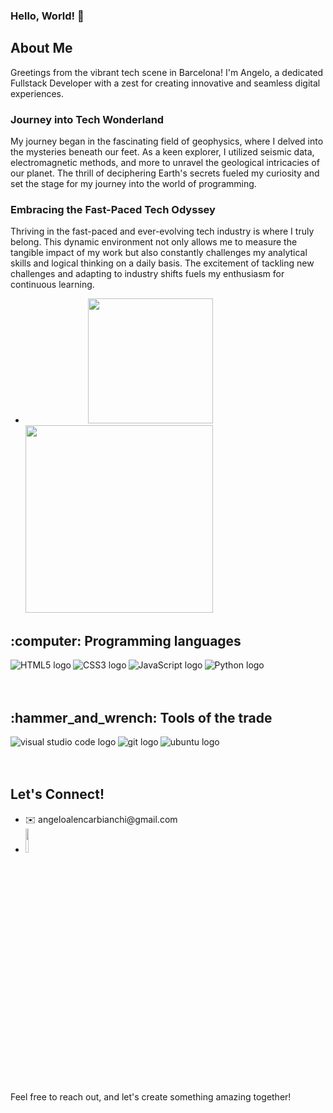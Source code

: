 ### Hello, World! 👋 

## About Me
Greetings from the vibrant tech scene in Barcelona! I'm Angelo, a dedicated Fullstack Developer with a zest for creating innovative and seamless digital experiences.

### Journey into Tech Wonderland
My journey began in the fascinating field of geophysics, where I delved into the mysteries beneath our feet. As a keen explorer, I utilized seismic data, electromagnetic methods, and more to unravel the geological intricacies of our planet. The thrill of deciphering Earth's secrets fueled my curiosity and set the stage for my journey into the world of programming.

### Embracing the Fast-Paced Tech Odyssey
Thriving in the fast-paced and ever-evolving tech industry is where I truly belong. This dynamic environment not only allows me to measure the tangible impact of my work but also constantly challenges my analytical skills and logical thinking on a daily basis. The excitement of tackling new challenges and adapting to industry shifts fuels my enthusiasm for continuous learning.

<ul dir="auto">
  <li>
    <a href="https://github.com/angeloabianchi/github-readme-stats" style="margin: 100px;">
      <img height=200 align="bottom" src="https://github-readme-stats.vercel.app/api?username=angeloabianchi&show_icons=true&theme=dark" style="max-width: 100%;"/>
    </a>
    <a href="https://github.com/angeloabianchi/convoychat">
      <img height=300 align="bottom" src="https://github-readme-stats.vercel.app/api/top-langs/?username=angeloabianchi&hide_progress=false&theme=dark" style="max-width: 100%;"/>
    </a>
  </li>
</ul>

<h2>:computer: Programming languages </h2>
<a href="https://html.spec.whatwg.org/"><img align="left" alt="HTML5 logo" src="https://img.icons8.com/color/48/000000/html-5--v1.png" /> </a>
<a href="https://www.w3.org/Style/CSS/"><img align="left" alt="CSS3 logo" src="https://img.icons8.com/color/48/000000/css3.png" /></a>
<img align="left" alt="JavaScript logo" src="https://img.icons8.com/color/48/000000/javascript.png" />
<a href="https://www.python.org/"> <img align="left" alt="Python logo" src="https://img.icons8.com/color/48/000000/python.png" /></a>
<br />
<br />
<br />

<h2>:hammer_and_wrench: Tools of the trade </h2>

<a href="https://code.visualstudio.com/">
<img align="left" alt="visual studio code logo" src="https://img.icons8.com/fluent/48/000000/visual-studio-code-2019.png" /></a>
<a href="https://git-scm.com/"><img align="left" alt="git logo" src="https://img.icons8.com/color/48/000000/git.png"/></a>
<a href="https://ubuntu.com/">
<img align="left" alt="ubuntu logo" src="https://img.icons8.com/color/48/000000/ubuntu--v1.png"/></a>
<!-- <a href="https://www.gimp.org/"><img src="https://img.shields.io/npm/v/react-icons.svg?style=flat-square"/></a> -->
<br />
<br />
<br />

## Let's Connect!
<ul>
  <li> ✉️ angeloalencarbianchi@gmail.com</li>
  <li> 
    <a href="https://www.linkedin.com/in/angeloabianchi/">
      <img align="bottom" src="https://camo.githubusercontent.com/591c02e8ff595d43e0b35b1b29aed639a7154b959cd8f8c854b9e176d885b094/68747470733a2f2f696d672e736869656c64732e696f2f62616467652f4c696e6b6564496e2d3030373742353f7374796c653d666f722d7468652d6261646765266c6f676f3d6c696e6b6564696e266c6f676f436f6c6f723d7768697465      " style="width: 10%;"/>
    </a>
  </li>
</ul>
<br />
Feel free to reach out, and let's create something amazing together! 




<!--
**angeloabianchi/angeloabianchi** is a ✨ _special_ ✨ repository because its `README.md` (this file) appears on your GitHub profile.

Here are some ideas to get you started:

- 🔭 I’m currently working on ...
- 🌱 I’m currently learning ...
- 👯 I’m looking to collaborate on ...
- 🤔 I’m looking for help with ...
- 💬 Ask me about ...
- 📫 How to reach me: ...
- 😄 Pronouns: ...
- ⚡ Fun fact: ...
-->
